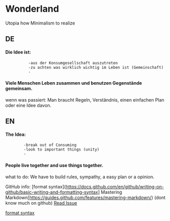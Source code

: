 # Wonderland
Utopia how Minimalism to realize

## DE

#### Die Idee ist: 
              -aus der Konsumgesellschaft auszutreten
              -zu achten was wirklich wichtig im Leben ist (Gemeinschaft)
              -

#### Viele Menschen Leben zusammen und benutzen Gegenstände gemeinsam.
  wenn was passiert:
  Man braucht Regeln, Verständnis, einen einfachen Plan oder eine Idee davon.
  





## EN

#### The Idea:
            -break out of Consuming
            -look to important things (unity)
            -
#### People live together and use things together.
  what to do:
  We have to build rules, sympathy, a easy plan or a opinion.


GitHub info: [format syntax](https://docs.github.com/en/github/writing-on-github/basic-writing-and-formatting-syntax] Mastering Markdown[https://guides.github.com/features/mastering-markdown/) (dont know much on github)
[Read Issue](https://github.com/Nils6852/Wonderland/issues/1#issue-818223414)



[format syntax](https://docs.github.com/en/github/writing-on-github/basic-writing-and-formatting-syntax)
